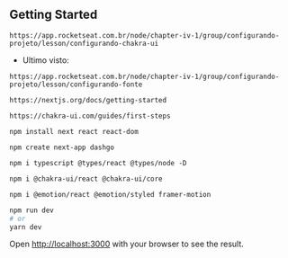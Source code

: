 ## Getting Started

```
https://app.rocketseat.com.br/node/chapter-iv-1/group/configurando-projeto/lesson/configurando-chakra-ui
```

* Ultimo visto: 
```
https://app.rocketseat.com.br/node/chapter-iv-1/group/configurando-projeto/lesson/configurando-fonte
```

``` NextJS
https://nextjs.org/docs/getting-started
```

``` Chakra
https://chakra-ui.com/guides/first-steps
```

```
npm install next react react-dom
```

```
npm create next-app dashgo
```

```
npm i typescript @types/react @types/node -D
```

```
npm i @chakra-ui/react @chakra-ui/core
```

```
npm i @emotion/react @emotion/styled framer-motion
```

```bash
npm run dev
# or
yarn dev
```

Open [http://localhost:3000](http://localhost:3000) with your browser to see the result.

